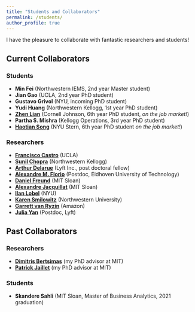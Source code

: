 ```yaml
---
title: "Students and Collaborators"
permalink: /students/
author_profile: true
---
```


I have the pleasure to collaborate with fantastic researchers and students!

## Current Collaborators

### Students
- **Min Fei** (Northwestern IEMS, 2nd year Master student)
- **Jian Gao** (UCLA, 2nd year PhD student)
- **Gustavo Grivol** (NYU, incoming PhD student)
- **Yudi Huang** (Northwestern Kellogg, 1st year PhD student)
- **[Zhen Lian](https://www.zhenlian.me/)** (Cornell Johnson, 6th year PhD student, _on the job market!_)
- **Partha S. Mishra** (Kellogg Operations, 3rd year PhD student)
- **[Haotian Song](https://sites.google.com/stern.nyu.edu/hsong)** (NYU Stern, 6th year  PhD student _on the job market!_)

### Researchers
- **[Francisco Castro](https://fcocastro.github.io/)** (UCLA)
- **[Sunil Chopra](https://www.kellogg.northwestern.edu/faculty/directory/chopra_sunil.aspx)** (Northwestern Kellogg)
- **[Arthur Delarue](https://adelarue.github.io/)** (Lyft Inc., post doctoral fellow)
- **[Alexandre M. Florio](https://research.tue.nl/en/persons/alexandre-m-florio/)** (Postdoc, Eidhoven University of Technology)
- **[Daniel Freund](https://mitsloan.mit.edu/faculty/directory/daniel-freund)** (MIT Sloan)
- **[Alexandre Jacquillat](https://mitsloan.mit.edu/faculty/directory/alexandre-jacquillat)** (MIT Sloan)
- **[Ilan Lobel](https://www.stern.nyu.edu/faculty/bio/ilan-lobel)** (NYU)
- **[Karen Smilowitz](http://users.iems.northwestern.edu/~smilo/)** (Northwestern University)
- **[Garrett van Ryzin](https://www8.gsb.columbia.edu/cbs-directory/detail/gjv1)** (Amazon)
- **[Julia Yan](http://www.mit.edu/~jyyan/)** (Postdoc, Lyft)

## Past Collaborators

### Researchers
- **[Dimitris Bertsimas](https://dbertsim.mit.edu/)** (my PhD advisor at MIT)
- **[Patrick Jaillet](http://web.mit.edu/jaillet/www/)** (my PhD advisor at MIT)

### Students
- **Skandere Sahli** (MIT Sloan, Master of Business Analytics, 2021 graduation)
